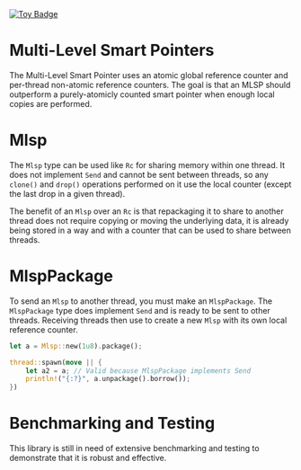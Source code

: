 <a href="https://project-types.github.io/#toy">
  <img src="https://img.shields.io/badge/project%20type-toy-blue" alt="Toy Badge"/>
</a>

# Multi-Level Smart Pointers
The Multi-Level Smart Pointer uses an atomic global reference counter and per-thread non-atomic reference counters.
The goal is that an MLSP should outperform a purely-atomicly counted smart pointer when enough local copies are performed.

# Mlsp
The `Mlsp` type can be used like `Rc` for sharing memory within one thread.
It does not implement `Send` and cannot be sent between threads, so any `clone()` and `drop()` operations performed on it use the local counter (except the last drop in a given thread).

The benefit of an `Mlsp` over an `Rc` is that repackaging it to share to another thread does not require copying or moving the underlying data, it is already being stored in a way and with a counter that can be used to share between threads.

# MlspPackage
To send an `Mlsp` to another thread, you must make an `MlspPackage`.
The `MlspPackage` type does implement `Send` and is ready to be sent to other threads.
Receiving threads then use to create a new `Mlsp` with its own local reference counter.

```rust
let a = Mlsp::new(1u8).package();

thread::spawn(move || {
    let a2 = a; // Valid because MlspPackage implements Send
    println!("{:?}", a.unpackage().borrow());
})
```

# Benchmarking and Testing
This library is still in need of extensive benchmarking and testing to demonstrate that it is robust and effective.
